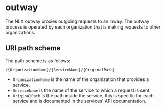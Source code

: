 # outway
The NLX outway proxies outgoing requests to an inway. The outway process is operated by each organization that is making requests to other organizations.

## URI path scheme

The path scheme is as follows:

`/{OrganizationName}/{ServiceName}/{OriginalPath}`

* `OrganizationName` is the name of the organization that provides a service.
* `ServiceName` is the name of the service to which a request is sent.
* `OriginalPath` is the path inside the service, this is specific for each service and is documented in the services' API documentation.
